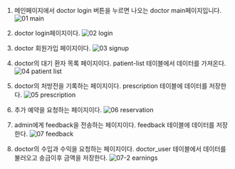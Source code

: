 01. 메인페이지에서 doctor login 버튼을 누르면 나오는 doctor main페이지입니다.
![01  main](https://user-images.githubusercontent.com/55439296/120199344-192c9a80-c25e-11eb-857b-c4252eca5a8e.png)

02. doctor login페이지이다.
![02  login](https://user-images.githubusercontent.com/55439296/120199496-45481b80-c25e-11eb-8f1e-821fcd49f240.png)

03. doctor 회원가입 페이지이다.
![03  signup](https://user-images.githubusercontent.com/55439296/120199511-48dba280-c25e-11eb-9eb2-e6c56d018217.png)

04. doctor의 대기 환자 목록 페이지이다. patient-list 테이블에서 데이터를 가져온다.
![04  patient list](https://user-images.githubusercontent.com/55439296/120199517-4a0ccf80-c25e-11eb-9687-69fc7ebb1bc4.png)

05. doctor의 처방전을 기록하는 페이지이다. prescription 테이블에 데이터를 저장한다.
![05  prescription](https://user-images.githubusercontent.com/55439296/120199523-4b3dfc80-c25e-11eb-83ec-edb471fe927e.png)

06. 추가 예약을 요청하는 페이지이다.
![06  reservation](https://user-images.githubusercontent.com/55439296/120199529-4d07c000-c25e-11eb-879c-30abb266eed8.png)

07. admin에게 feedback을 전송하는 페이지이다. feedback 테이블에 데이터를 저장한다.
![07  feedback](https://user-images.githubusercontent.com/55439296/120199539-51cc7400-c25e-11eb-83d6-b70b8374e049.png)

08. doctor의 수입과 수익을 요청하는 페이지이다. doctor_user 테이블에서 데이터를 불러오고 송금이후 금액을 저장한다.
![07-2  earnings](https://user-images.githubusercontent.com/55439296/120199550-54c76480-c25e-11eb-95b8-9b0e93ba26dd.png)
